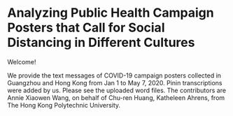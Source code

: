 # Analyzing Public Health Campaign Posters that Call for Social Distancing in Different Cultures

Welcome!

We provide the text messages of COVID-19 campaign posters collected in Guangzhou and Hong Kong from Jan 1 to May 7, 2020. Pinin transcriptions were added by us. Please see the uploaded word files.
                                                                                                                                             The contributors are Annie Xiaowen Wang,
                                                                                                                            on behalf of Chu-ren Huang, Katheleen Ahrens,
                                                                                                                                 from The Hong Kong Polytechnic University.

